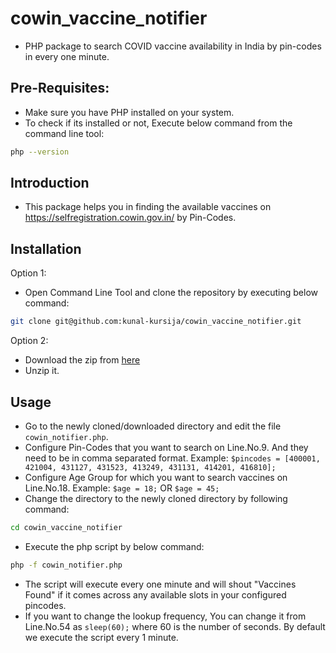 # cowin_vaccine_notifier
- PHP package to search COVID vaccine availability in India by pin-codes in every one minute.

Pre-Requisites:
--------------
- Make sure you have PHP installed on your system.
- To check if its installed or not, Execute below command from the command line tool:
```bash
php --version
```

Introduction
------------
- This package helps you in finding the available vaccines on https://selfregistration.cowin.gov.in/ by Pin-Codes.
 
Installation
------------
Option 1: 
- Open Command Line Tool and clone the repository by executing below command:
```bash
git clone git@github.com:kunal-kursija/cowin_vaccine_notifier.git
```
Option 2:
- Download the zip from [here](https://github.com/kunal-kursija/cowin_vaccine_notifier/archive/refs/heads/main.zip)
- Unzip it.

Usage
-----
- Go to the newly cloned/downloaded directory and edit the file `cowin_notifier.php`.
- Configure Pin-Codes that you want to search on Line.No.9. And they need to be in comma separated format.
  Example: `$pincodes = [400001, 421004, 431127, 431523, 413249, 431131, 414201, 416810];`
- Configure Age Group for which you want to search vaccines on Line.No.18.
  Example:  `$age = 18;` OR `$age = 45;`
- Change the directory to the newly cloned directory by following command:
```bash
cd cowin_vaccine_notifier
```
- Execute the php script by below command:
```bash
php -f cowin_notifier.php
```

- The script will execute every one minute and will shout "Vaccines Found" if it comes across any available slots in your configured pincodes.
- If you want to change the lookup frequency, You can change it from Line.No.54 as `sleep(60);` where 60 is the number of seconds. By default we execute the script every 1 minute.
